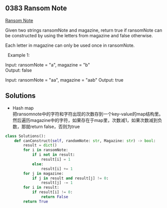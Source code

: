 ## 0383 Ransom Note
[Ransom Note](https://leetcode.cn/problems/ransom-note/)  

Given two strings ransomNote and magazine, return true if ransomNote can be constructed by using the letters from magazine and false otherwise.

Each letter in magazine can only be used once in ransomNote.

 
Example 1:

Input: ransomNote = "a", magazine = "b"  
Output: false  

Input: ransomNote = "aa", magazine = "aab" 
Output: true  

## Solutions
- Hash map  
把ransomnote中的字符和字符出现的次数存到一个key-value的map结构里。然后遍历magazine中的字符，如果存在于map里，次数减1，如果次数减到负数，那就return false，否则为true
```python
class Solutions():
    def canConstruct(self, randomNote: str, Magazine: str) -> bool:
        result = dict()
        for i in ransomNote:
            if i not in result:
                result[i] = 1
            else:
                result[i] += 1
        for j in magazine:
            if j in result and result[j] != 0:
                result[j] -= 1
        for i in result:
            if result[i] != 0:
                return False
        return True
```
